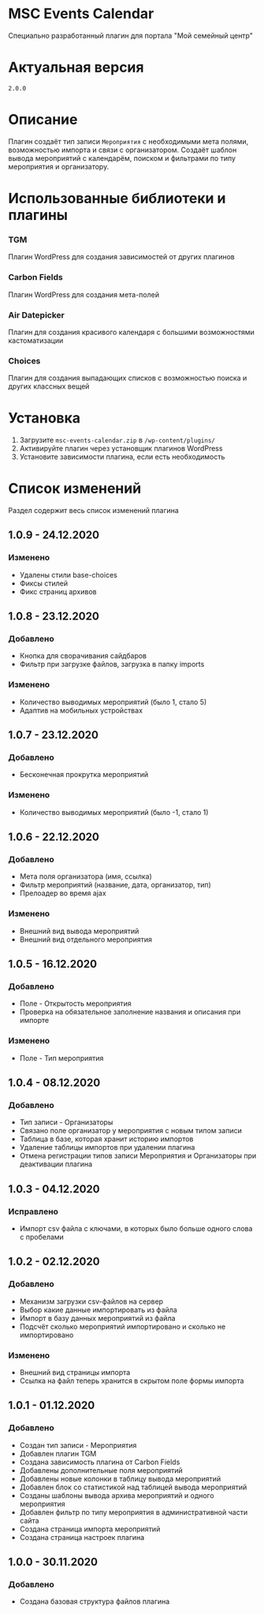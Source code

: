 # MSC Events Calendar

Специально разработанный плагин для портала "Мой семейный центр"

# Актуальная версия
`2.0.0`
# Описание

Плагин создаёт тип записи `Мероприятия` с необходимыми мета полями, возможностью импорта и связи с организатором.
Создаёт шаблон вывода мероприятий с календарём, поиском и фильтрами по типу мероприятия и организатору.

# Использованные библиотеки и плагины

### TGM

Плагин WordPress для создания зависимостей от других плагинов

### Carbon Fields

Плагин WordPress для создания мета-полей

### Air Datepicker

Плагин для создания красивого календаря с большими возможностями кастоматизации

### Choices

Плагин для создания выпадающих списков с возможностью поиска и других классных вещей


# Установка

1. Загрузите `msc-events-calendar.zip` в `/wp-content/plugins/`
1. Активируйте плагин через установщик плагинов WordPress
1. Установите зависимости плагина, если есть необходимость

# Список изменений

Раздел содержит весь список изменений плагина

## 1.0.9 - 24.12.2020
### Изменено
* Удалены стили base-choices
* Фиксы стилей
* Фикс страниц архивов

## 1.0.8 - 23.12.2020
### Добавлено
* Кнопка для сворачивания сайдбаров
* Фильтр при загрузке файлов, загрузка в папку imports

### Изменено
* Количество выводимых мероприятий (было 1, стало 5)
* Адаптив на мобильных устройствах

## 1.0.7 - 23.12.2020
### Добавлено
* Бесконечная прокрутка мероприятий

### Изменено
* Количество выводимых мероприятий (было -1, стало 1)

## 1.0.6 - 22.12.2020
### Добавлено
* Мета поля организатора (имя, ссылка)
* Фильтр мероприятий (название, дата, организатор, тип)
* Прелоадер во время ajax

### Изменено
* Внешний вид вывода мероприятий
* Внешний вид отдельного мероприятия

## 1.0.5 - 16.12.2020
### Добавлено
* Поле - Открытость мероприятия
* Проверка на обязательное заполнение названия и описания при импорте

### Изменено
* Поле - Тип мероприятия

## 1.0.4 - 08.12.2020
### Добавлено
* Тип записи - Организаторы
* Связано поле организатор у мероприятия с новым типом записи
* Таблица в базе, которая хранит историю импортов
* Удаление таблицы импортов при удалении плагина
* Отмена регистрации типов записи Мероприятия и Организаторы при деактивации плагина

## 1.0.3 - 04.12.2020
### Исправлено
* Импорт csv файла с ключами, в которых было больше одного слова с пробелами

## 1.0.2 - 02.12.2020
### Добавлено
* Механизм загрузки csv-файлов на сервер
* Выбор какие данные импортировать из файла
* Импорт в базу данных мероприятий из файла
* Подсчёт сколько мероприятий импортировано и сколько не импортировано

### Изменено
* Внешний вид страницы импорта
* Ссылка на файл теперь хранится в скрытом поле формы импорта

## 1.0.1 - 01.12.2020
### Добавлено
* Создан тип записи - Мероприятия
* Добавлен плагин TGM
* Создана зависимость плагина от Carbon Fields
* Добавлены дополнительные поля мероприятий
* Добавлены новые колонки в таблицу вывода мероприятий
* Добавлен блок со статистикой над таблицей вывода мероприятий
* Созданы шаблоны вывода архива мероприятий и одного мероприятия
* Добавлен фильтр по типу мероприятия в административной части сайта
* Создана страница импорта мероприятий
* Создана страница настроек плагина
## 1.0.0 - 30.11.2020
### Добавлено
* Создана базовая структура файлов плагина